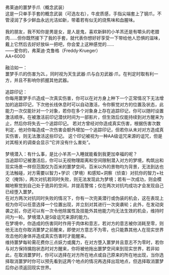 <title>弗莱迪的噩梦手爪</title>
<meta name="GENERATOR" content="WinCHM">
<meta http-equiv="Content-Type" content="text/html; charset=gb2312">
<br>弗莱迪的噩梦手爪（概念武装）
<br>这是一只单手手套的概念武装（可选左右），牛皮质感，手指尖端套上了钢爪，不管浸润了多少鲜血永远光洁如新，带着若有似无的烧焦味和血腥味。
<br>
<br>我的朋友，我不知你是男是女，是人是鬼，喜欢新鲜的小羊羔还是有嚼头的老腊肉……但你既然接下了我的手套，就代表你想好好享受一下带给他人恐惧的滋味，戴上它然后去好好放纵一把吧，你会爱上这种感觉的……
<br>                                                      ——爱你的，弗莱迪·克鲁格（Freddy·Krueger）
<br>AA+6000
<br>
<br>融洽如一：
<br>噩梦手爪的伤害为2L，同时视为天生武器·爪与白刃武器·爪，在判定时取有利一方，并且不影响你抓握其他武器。
<br>
<br>追踪印记：
<br>你每用噩梦手爪造成一次真实伤害，你可以在对方身上种下一个正常情况下无法增加的追踪印记，下次他长线休息时可以自动激活，令你察觉对方的位置及状态，此能力一次仅能针对一个对象，若你在多个对象身上存在追踪印记，你可以随时设置激活顺序。在被激活前印记潜伏时间为一部影片，但生效后仅能持续到对方醒来为止，然后你将失去一个追踪印记。
若对方曾经对你造成真实伤害，根据伤害次数判定，他对你每造成一次伤害会额外增加一个追踪印记，但若你从未对对方造成真实伤害，则无法激活这些印记。
这个印记被视为一种AA级诅咒来源的诅咒，但是对其相关的调查会显示“它并没有什么害处”。
<br>
<br>梦境潜入：有什么事，是比小羊羔一入睡就能看到我更加幸福的呢？
<br>当追踪印记被激活后，你可以无视物理距离和空间限制潜入对方的梦境，构筑出和现实场景一样但范围仅为百米的噩梦空间，百米以外的景物均为背景，无法到达也无法触碰，对方需要以智力+学识（梦境）和感知+洞察（侦查）对抗你的智力+社交（掩饰），两次对抗若同时失败，则无法发现此为梦境；若有一次成功，则会模糊地察觉到自己处于诡异的空间，并提高警惕；仅在两次对抗均成功才会发现自己已经堕入噩梦。
<br>在对方两次对抗同时失败的情况下，你有一次完美潜行或伪装的机会，这在表现上视为你可以任意选择一个位置出现，并立刻对其进行一次突袭轮；此外，在发动突袭之前，你还可以有一次令他除属性及技能外其他能力均无法生效的机会，维持时间为一轮。梦境潜入是S级诅咒来源的能力。
<br>在梦境中，你造成的伤害同时作用于肉体和意志，若对方的意志被你消耗至零，则他无法在你取消噩梦之前醒来，即使对方意志不为零，也只能靠其他人在现实世界攻击他的身体并造成真实伤害时才能醒来。
<br>维持噩梦每轮需花费你三点妖力或魔力，在对方堕入噩梦并且意志不为零时，若你与对方保持擒抱状态时对方醒来，你将被他拖出噩梦空间来到现实世界，若非如此，在取消噩梦时，你可以选择在对方所在地点或自己原来的所在地出现，当你选择取消噩梦时你可以预先看到这两个地点的情况再选择出现地点，但选择取消噩梦后你必须返回现实世界。